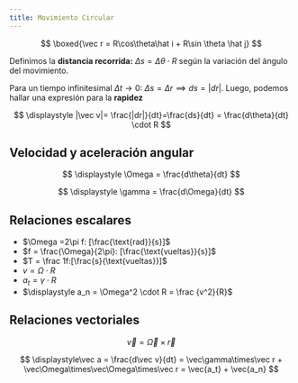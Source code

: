 ```yaml
---
title: Movimiento Circular
---
```


$$
\boxed{\vec r = R\cos\theta\hat i + R\sin \theta \hat j}
$$

Definimos la **distancia recorrida:** $\Delta s = \Delta \theta \cdot R$ según la variación del ángulo del movimiento.

Para un tiempo infinitesimal $\Delta t \to 0$: $\Delta s = \Delta r \implies ds = |dr|$. Luego, podemos hallar una expresión para la **rapidez**

$$
\displaystyle |\vec v|= \frac{|dr|}{dt}=\frac{ds}{dt} = \frac{d\theta}{dt} \cdot R
$$

## Velocidad y aceleración angular

$$
\displaystyle \Omega = \frac{d\theta}{dt}
$$

$$
\displaystyle \gamma = \frac{d\Omega}{dt}
$$

## Relaciones escalares

- $\Omega =2\pi f: [\frac{\text{rad}}{s}]$
- $f = \frac{\Omega}{2\pi}: [\frac{\text{vueltas}}{s}]$
- $T = \frac 1f:[\frac{s}{\text{vueltas}}]$
- $v = \Omega\cdot R$
- $a_t = \gamma\cdot R$
- $\displaystyle a_n = \Omega^2 \cdot R = \frac {v^2}{R}$

## Relaciones vectoriales

$$
\vec v = \vec\Omega \times \vec r
$$

$$
\displaystyle\vec a = \frac{d\vec v}{dt} = \vec\gamma\times\vec r + \vec\Omega\times\vec\Omega\times\vec r = \vec{a_t} + \vec{a_n}
$$
